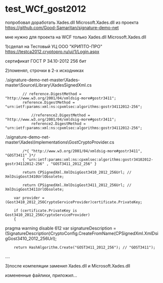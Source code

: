 ﻿# test_WCf_gost2012


попробовал доработать Xades.dll Microsoft.Xades.dll из проекта
https://github.com/Good-Samaritan/signature-demo-net

мне нужно для проекта на WCF только 
Xades.dll 
Microsoft.Xades.dll 


1)сделал на
Тестовый УЦ ООО "КРИПТО-ПРО" 
https://testca2012.cryptopro.ru/ui/1/Login.aspx

сертификат
ГОСТ Р 34.10-2012 256 бит


2)поменял, строчки
в 2-х исходниках


.\signature-demo-net-master\Xades-master\Source\Library\XadesSignedXml.cs

            // reference.DigestMethod = "http://www.w3.org/2001/04/xmldsig-more#gostr3411";
            reference.DigestMethod = "urn:ietf:params:xml:ns:cpxmlsec:algorithms:gostr34112012-256";

                //reference2.DigestMethod = "http://www.w3.org/2001/04/xmldsig-more#gostr3411";
                reference2.DigestMethod = "urn:ietf:params:xml:ns:cpxmlsec:algorithms:gostr34112012-256";



.\signature-demo-net-master\Xades\Implementations\GostCryptoProvider.cs

            /*{ "http://www.w3.org/2001/04/xmldsig-more#gostr3411", "GOST3411" }*/
            { "urn:ietf:params:xml:ns:cpxmlsec:algorithms:gostr34102012-gostr34112012-256" , "GOST3411_2012_256" }

            return CPSignedXml.XmlDsigGost3410_2012_256Url; // XmlDsigGost3410UrlObsolete;

            return CPSignedXml.XmlDsigGost3411_2012_256Url; // XmlDsigGost3411UrlObsolete;

        var provider = (Gost3410_2012_256CryptoServiceProvider)certificate.PrivateKey;

        if (certificate.PrivateKey is Gost3410_2012_256CryptoServiceProvider)
        {
pragma warning disable 612
            var signatureDescription = (SignatureDescription)CryptoConfig.CreateFromName(CPSignedXml.XmlDsigGost3410_2012_256Url);

        return HashAlgorithm.Create("GOST3411_2012_256"); // "GOST3411");
....



3)после компеляции заменил Xades.dll и Microsoft.Xades.dll 


измененные файлики, приложил...

